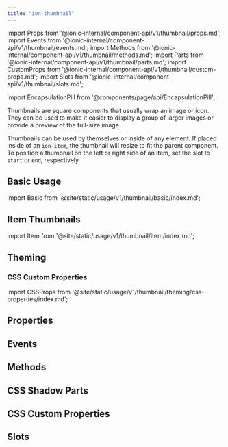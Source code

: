```yaml
---
title: "ion-thumbnail"
---
```


import Props from '@ionic-internal/component-api/v1/thumbnail/props.md';
import Events from '@ionic-internal/component-api/v1/thumbnail/events.md';
import Methods from '@ionic-internal/component-api/v1/thumbnail/methods.md';
import Parts from '@ionic-internal/component-api/v1/thumbnail/parts.md';
import CustomProps from '@ionic-internal/component-api/v1/thumbnail/custom-props.md';
import Slots from '@ionic-internal/component-api/v1/thumbnail/slots.md';

<head>
  <title>ion-thumbnail | Thumbnail App Component to Wrap Images or Icons</title>
  <meta name="description" content="What is a thumbnail image? Thumbnail app components wrap an image or icon and can be used to display a layout of images or for previews of full-size images." />
</head>

import EncapsulationPill from '@components/page/api/EncapsulationPill';

<EncapsulationPill type="shadow" />

Thumbnails are square components that usually wrap an image or icon. They can be used to make it easier to display a group of larger images or provide a preview of the full-size image.

Thumbnails can be used by themselves or inside of any element. If placed inside of an `ion-item`, the thumbnail will resize to fit the parent component. To position a thumbnail on the left or right side of an item, set the slot to `start` or `end`, respectively.

## Basic Usage

import Basic from '@site/static/usage/v1/thumbnail/basic/index.md';

<Basic />

## Item Thumbnails

import Item from '@site/static/usage/v1/thumbnail/item/index.md';

<Item />

## Theming

### CSS Custom Properties

import CSSProps from '@site/static/usage/v1/thumbnail/theming/css-properties/index.md';

<CSSProps />

## Properties
<Props />

## Events
<Events />

## Methods
<Methods />

## CSS Shadow Parts
<Parts />

## CSS Custom Properties
<CustomProps />

## Slots
<Slots />
